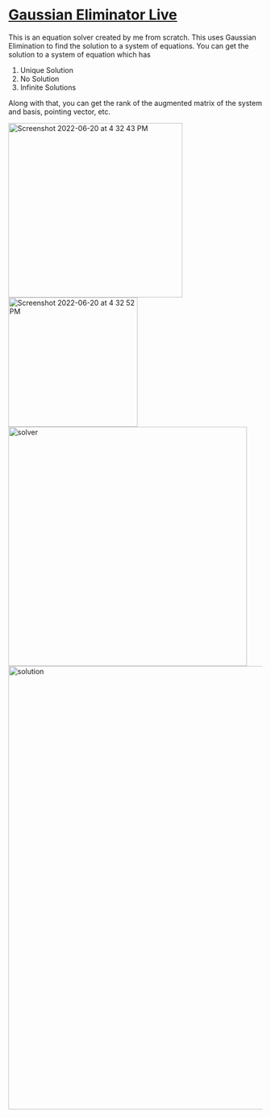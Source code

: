 # [Gaussian Eliminator Live](https://mysite-xtoj.onrender.com/)
This is an equation solver created by me from scratch. 
This uses Gaussian Elimination to find the solution to a 
system of equations.
You can get the solution to a system of equation which has 
1. Unique Solution
2. No Solution
3. Infinite Solutions

Along with that, you can get the 
rank of the augmented matrix of the 
system and basis, pointing vector, etc.


<img width="345" alt="Screenshot 2022-06-20 at 4 32 43 PM" src="https://user-images.githubusercontent.com/89004991/174588368-e29b5995-354d-4d9d-b249-82411b049bb3.png">


<img width="256" alt="Screenshot 2022-06-20 at 4 32 52 PM" src="https://user-images.githubusercontent.com/89004991/174588258-4bf015d2-1f03-45c0-9044-568cb3fad92e.png">


<img width="473" alt="solver" src="https://user-images.githubusercontent.com/89004991/174587662-9fac9d0f-bed2-45f5-835e-29a8797d7b96.png">


<img width="877" alt="solution" src="https://user-images.githubusercontent.com/89004991/174587676-7be92c7e-c0eb-4b04-917d-0b6c4a5d6771.png">



